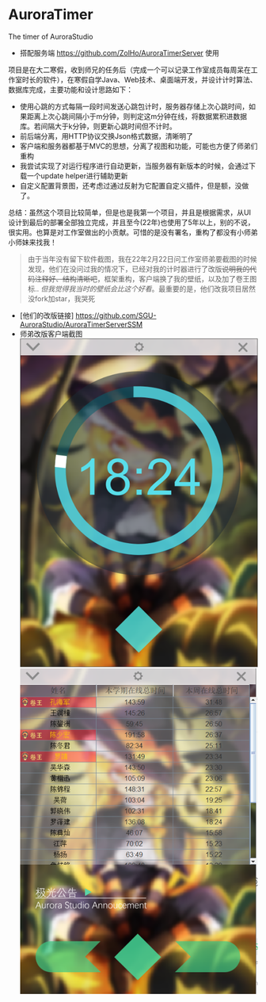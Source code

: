 # AuroraTimer

The timer of AuroraStudio

- 搭配服务端 https://github.com/ZolHo/AuroraTimerServer 使用

项目是在大二寒假，收到师兄的任务后（完成一个可以记录工作室成员每周呆在工作室时长的软件），在寒假自学Java、Web技术、桌面端开发，并设计计时算法、数据库完成，主要功能和设计思路如下：
- 使用心跳的方式每隔一段时间发送心跳包计时，服务器存储上次心跳时间，如果距离上次心跳间隔小于m分钟，则判定这m分钟在线，将数据累积进数据库。若间隔大于k分钟，则更新心跳时间但不计时。
- 前后端分离，用HTTP协议交换Json格式数据，清晰明了
- 客户端和服务器都基于MVC的思想，分离了视图和功能，可能也方便了师弟们重构
- 我尝试实现了对运行程序进行自动更新，当服务器有新版本的时候，会通过下载一个update helper进行辅助更新
- 自定义配置背景图，还考虑过通过反射为它配置自定义插件，但是额，没做了。

总结：虽然这个项目比较简单，但是也是我第一个项目，并且是根据需求，从UI设计到最后的部署全部独立完成，并且至今(22年)也使用了5年以上，别的不说，很实用。也算是对工作室做出的小贡献。可惜的是没有署名，重构了都没有小师弟小师妹来找我！

> 由于当年没有留下软件截图，我在22年2月22日问工作室师弟要截图的时候发现，他们在没问过我的情况下，已经对我的计时器进行了改版~~说明我的代码注释好、结构清晰吧~~，框架重构，客户端换了我的壁纸，以及加了卷王图标.. *但我觉得我当时的壁纸会比这个好看*。最重要的是，他们改我项目居然没fork加star，我哭死
- [他们的改版链接] https://github.com/SGU-AuroraStudio/AuroraTimerServerSSM
- 师弟改版客户端截图   
![front](./timer_fr.png)   
![back](./timer_bc.png)
